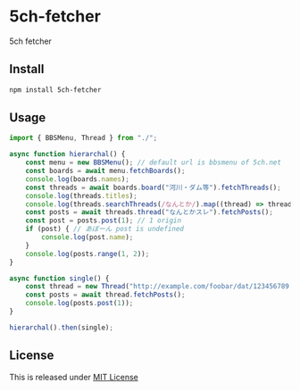 # 5ch-fetcher

5ch fetcher

## Install

```bash
npm install 5ch-fetcher
```

## Usage

```typescript
import { BBSMenu, Thread } from "./";

async function hierarchal() {
    const menu = new BBSMenu(); // default url is bbsmenu of 5ch.net
    const boards = await menu.fetchBoards();
    console.log(boards.names);
    const threads = await boards.board("河川・ダム等").fetchThreads();
    console.log(threads.titles);
    console.log(threads.searchThreads(/なんとか/).map((thread) => thread.title));
    const posts = await threads.thread("なんとかスレ").fetchPosts();
    const post = posts.post(1); // 1 origin
    if (post) { // あぼーん post is undefined
        console.log(post.name);
    }
    console.log(posts.range(1, 2));
}

async function single() {
    const thread = new Thread("http://example.com/foobar/dat/123456789.dat", "title", 42);
    const posts = await thread.fetchPosts();
    console.log(posts.post(1));
}

hierarchal().then(single);
```

## License

This is released under [MIT License](https://narazaka.net/license/MIT?2017)
